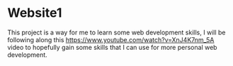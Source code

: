# Website1

This project is a way for me to learn some web development skills, I will be following along this https://www.youtube.com/watch?v=XnJ4K7nm_5A video to hopefully gain some skills that I can use for more personal web development.
